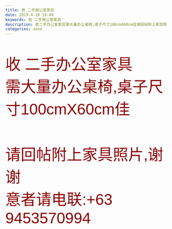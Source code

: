 ```yaml
---
title: 收 二手辦公室家具
date: 2019-4-10 19:08
keywords: 收 二手辦公室家具
description: 收二手办公室家具需大量办公桌椅,桌子尺寸100cmX60cm佳请回帖附上家具照片,谢谢意者请电联:+639453570994
categories: used
---
```

<td class="t_f" id="postmessage_3453974">

<br/>
<br/>
<font face="Microsoft Yahei, Hei, Tahoma, SimHei, sans-serif"><font size="7"><font color="#8b0000">收 二手办公室家具</font></font></font><br/>
<font face="Microsoft Yahei, Hei, Tahoma, SimHei, sans-serif"><font size="7"><font color="#8b0000">需大量办公桌椅,桌子尺寸100cmX60cm佳</font></font></font><br/>
<font face="Microsoft Yahei, Hei, Tahoma, SimHei, sans-serif"><font size="7"><font color="#8b0000"><br/>
</font></font></font><br/>
<font face="Microsoft Yahei, Hei, Tahoma, SimHei, sans-serif"><font size="7"><font color="#8b0000">请回帖附上家具照片,谢谢<img alt="" border="0" onclick="" onmouseover="" smilieid="13" src="static/image/smiley/default/loveliness.gif"/></font></font></font><br/>
<font face="Microsoft Yahei, Hei, Tahoma, SimHei, sans-serif"><font size="7"><font color="#8b0000">意者请电联:+63 9453570994<img alt="" border="0" onclick="" onmouseover="" smilieid="139" src="static/image/smiley/default/handshake.gif"/></font></font></font><br/>
<br/>
</td>
